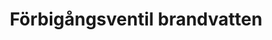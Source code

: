 ---
title: 'Förbigångsventil brandvatten'
symbol_image: '/images/symbols/insats/10.svg'
weight: 10 
card: true
card_color: 'bg-symbol-blue'
---